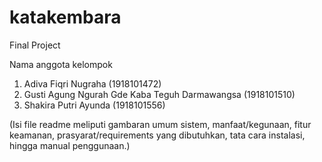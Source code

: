 # katakembara
Final Project

Nama anggota kelompok
1. Adiva Fiqri Nugraha (1918101472)
2. Gusti Agung Ngurah Gde Kaba Teguh Darmawangsa (1918101510)
3. Shakira Putri Ayunda (1918101556)

(Isi file readme meliputi gambaran umum sistem, manfaat/kegunaan, fitur keamanan, prasyarat/requirements yang dibutuhkan, tata cara instalasi, hingga manual penggunaan.)
